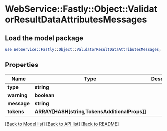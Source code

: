 # WebService::Fastly::Object::ValidatorResultDataAttributesMessages

## Load the model package
```perl
use WebService::Fastly::Object::ValidatorResultDataAttributesMessages;
```

## Properties
Name | Type | Description | Notes
------------ | ------------- | ------------- | -------------
**type** | **string** |  | 
**warning** | **boolean** |  | 
**message** | **string** |  | 
**tokens** | **ARRAY[HASH[string,TokensAdditionalProps]]** |  | 

[[Back to Model list]](../README.md#documentation-for-models) [[Back to API list]](../README.md#documentation-for-api-endpoints) [[Back to README]](../README.md)


